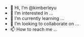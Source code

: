 - 👋 Hi, I’m @kimberleyu
- 👀 I’m interested in ...
- 🌱 I’m currently learning ...
- 💞️ I’m looking to collaborate on ...
- 📫 How to reach me ...

<!---
kimberleyu/kimberleyu is a ✨ special ✨ repository because its `README.md` (this file) appears on your GitHub profile.
You can click the Preview link to take a look at your changes.
--->
